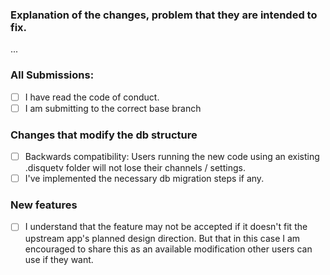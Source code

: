### Explanation of the changes, problem that they are intended to fix.

...

### All Submissions:

* [ ] I have read the code of conduct.
* [ ] I am submitting to the correct base branch
<!--
   * Bug fixes must go to `dev/1.2.x`.
   * New features must go to `dev/1.4.x`.
-->
### Changes that modify the db structure

* [ ] Backwards compatibility: Users running the new code using an existing .disquetv folder will not lose their channels / settings.
* [ ] I've implemented the necessary db migration steps if any.

### New features

* [ ] I understand that the feature may not be accepted if it doesn't fit the upstream app's planned design direction. But that in this case I am encouraged to share this as an available modification other users can use if they want.


